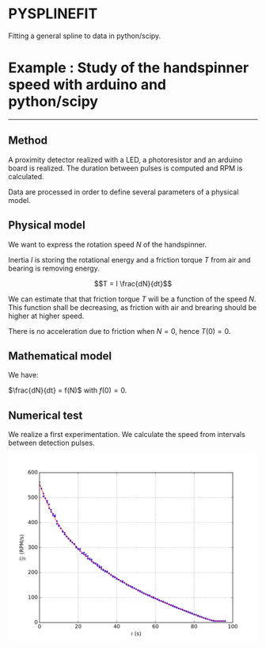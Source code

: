 PYSPLINEFIT
===========

Fitting a general spline to data in python/scipy.

# Example : Study of the handspinner speed with arduino and python/scipy

---

## Method

A proximity detector realized with a LED, a photoresistor and an arduino board is realized. The duration between pulses is computed and RPM is calculated.

Data are processed in order to define several parameters of a physical model.

## Physical model

We want to express the rotation speed $N$ of the handspinner.

Inertia $I$ is storing the rotational energy and a friction torque $T$ from air and bearing is removing energy.

$$T = I \frac{dN}{dt}$$

We can estimate that that friction torque $T$ will be a function of the speed $N$. This function shall be decreasing, as friction with air and brearing should be higher at higher speed. 

There is no acceleration due to friction when $N=0$, hence $T(0)=0$.

## Mathematical model

We have:

$\frac{dN}{dt} = f(N)$ with $f(0)=0$.

## Numerical test

We realize a first experimentation. We calculate the speed from intervals between detection pulses.

![experimental data](res/n_t.svg)



